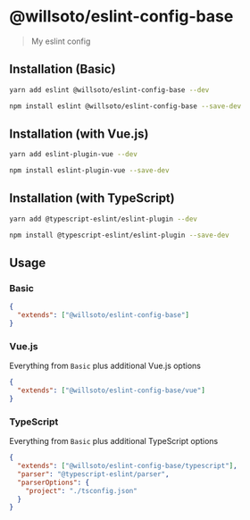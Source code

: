 # @willsoto/eslint-config-base

> My eslint config

## Installation (Basic)

```bash
yarn add eslint @willsoto/eslint-config-base --dev
```

```bash
npm install eslint @willsoto/eslint-config-base --save-dev
```

## Installation (with Vue.js)

```bash
yarn add eslint-plugin-vue --dev
```

```bash
npm install eslint-plugin-vue --save-dev
```

## Installation (with TypeScript)

```bash
yarn add @typescript-eslint/eslint-plugin --dev
```

```bash
npm install @typescript-eslint/eslint-plugin --save-dev
```

## Usage

### Basic

```json
{
  "extends": ["@willsoto/eslint-config-base"]
}
```

### Vue.js

Everything from `Basic` plus additional Vue.js options

```json
{
  "extends": ["@willsoto/eslint-config-base/vue"]
}
```

### TypeScript

Everything from `Basic` plus additional TypeScript options

```json
{
  "extends": ["@willsoto/eslint-config-base/typescript"],
  "parser": "@typescript-eslint/parser",
  "parserOptions": {
    "project": "./tsconfig.json"
  }
}
```
